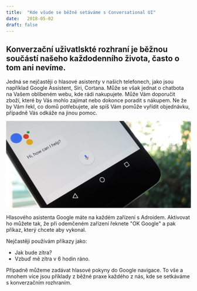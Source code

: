 ```yaml
---
title:  "Kde všude se běžně setáváme s Conversational UI"
date:   2018-05-02
draft: false
---
```


## Konverzační uživatlskté rozhraní je běžnou součástí našeho každodenního života, často o tom ani nevíme.

Jedná se nejčastěji o hlasové asistenty v našich telefonech, jako jsou například Google Assistent, Siri, Cortana. Může se však jednat o chatbota na Vašem oblíbeném webu, kde rádi nakupujete. Může Vám doporučit zboží, které by Vás mohlo zajímat nebo dokonce poradit s nákupem. Ne že by Vám řekl, co domů potřebujete, ale spíš Vám pomůže vyřídit objednávku, případně Vás odkáže na jinou pomoc.

![Google Assistent](image.jpg)


Hlasového asistenta Google máte na každém zařízení s Adroidem. Aktivovat ho můžete tak, že při odemčeném zařízení řeknete "OK Google" a pak příkaz, který chcete aby vykonal.

Nejčastěji používám příkazy jako:

- Jak bude zítra?
- Vzbuď mě zítra v 6 hodin ráno.

Případně můžeme zadávat hlasové pokyny do Google navigace.
To vše a mnohem více jsou příklady z běžné praxe každého z nás, kde se setkáváme s konverzačním rozhraním.

